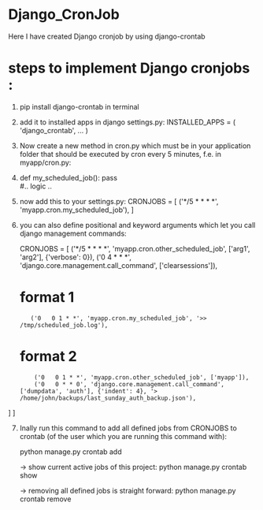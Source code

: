 # Django_CronJob
Here I have created Django cronjob by using django-crontab

# steps to implement Django cronjobs :

1. pip install django-crontab in terminal

2. add it to installed apps in django settings.py:
    INSTALLED_APPS = (
      'django_crontab',
      ...
     )

3. Now create a new method in cron.py which must be in your application folder that should be executed by cron every 5 minutes, f.e. in myapp/cron.py:

4.
    def my_scheduled_job():
      pass    
      #.. logic ..

5.  now add this to your settings.py:
    CRONJOBS = [
    ('*/5 * * * *', 'myapp.cron.my_scheduled_job'),
    ]

6.  you can also define positional and keyword arguments which let you call django management commands:

    CRONJOBS = [
      ('*/5 * * * *', 'myapp.cron.other_scheduled_job', ['arg1', 'arg2'], {'verbose': 0}),
      ('0   4 * * *', 'django.core.management.call_command', ['clearsessions']),
       # format 1
           ('0   0 1 * *', 'myapp.cron.my_scheduled_job', '>> /tmp/scheduled_job.log'),

       # format 2
            ('0   0 1 * *', 'myapp.cron.other_scheduled_job', ['myapp']),
            ('0   0 * * 0', 'django.core.management.call_command', ['dumpdata', 'auth'], {'indent': 4}, '> /home/john/backups/last_sunday_auth_backup.json'),
]
    ]

7. Inally run this command to add all defined jobs from CRONJOBS to crontab (of the user which you are running this command with):

      python manage.py crontab add
      
      -> show current active jobs of this project:
          python manage.py crontab show
     
      -> removing all defined jobs is straight forward:
          python manage.py crontab remove
